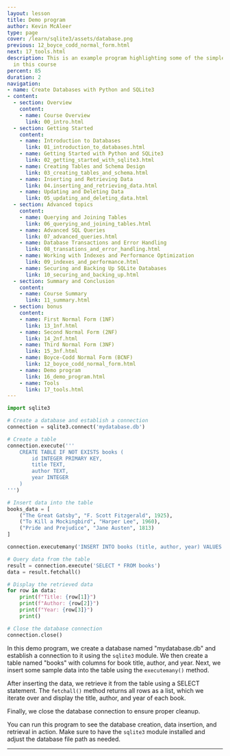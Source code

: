 ```yaml
---
layout: lesson
title: Demo program
author: Kevin McAleer
type: page
cover: /learn/sqlite3/assets/database.png
previous: 12_boyce_codd_normal_form.html
next: 17_tools.html
description: This is an example program highlighting some of the simple concepts covered
  in this course
percent: 85
duration: 2
navigation:
- name: Create Databases with Python and SQLite3
- content:
  - section: Overview
    content:
    - name: Course Overview
      link: 00_intro.html
  - section: Getting Started
    content:
    - name: Introduction to Databases
      link: 01_introduction_to_databases.html
    - name: Getting Started with Python and SQLite3
      link: 02_getting_started_with_sqlite3.html
    - name: Creating Tables and Schema Design
      link: 03_creating_tables_and_schema.html
    - name: Inserting and Retrieving Data
      link: 04.inserting_and_retrieving_data.html
    - name: Updating and Deleting Data
      link: 05_updating_and_deleting_data.html
  - section: Advanced topics
    content:
    - name: Querying and Joining Tables
      link: 06_querying_and_joining_tables.html
    - name: Advanced SQL Queries
      link: 07_advanced_queries.html
    - name: Database Transactions and Error Handling
      link: 08_transations_and_error_handling.html
    - name: Working with Indexes and Performance Optimization
      link: 09_indexes_and_performance.html
    - name: Securing and Backing Up SQLite Databases
      link: 10_securing_and_backing_up.html
  - section: Summary and Conclusion
    content:
    - name: Course Summary
      link: 11_summary.html
  - section: bonus
    content:
    - name: First Normal Form (1NF)
      link: 13_1nf.html
    - name: Second Normal Form (2NF)
      link: 14_2nf.html
    - name: Third Normal Form (3NF)
      link: 15_3nf.html
    - name: Boyce-Codd Normal Form (BCNF)
      link: 12_boyce_codd_normal_form.html
    - name: Demo program
      link: 16_demo_program.html
    - name: Tools
      link: 17_tools.html
---
```



```python
import sqlite3

# Create a database and establish a connection
connection = sqlite3.connect('mydatabase.db')

# Create a table
connection.execute('''
    CREATE TABLE IF NOT EXISTS books (
        id INTEGER PRIMARY KEY,
        title TEXT,
        author TEXT,
        year INTEGER
    )
''')

# Insert data into the table
books_data = [
    ("The Great Gatsby", "F. Scott Fitzgerald", 1925),
    ("To Kill a Mockingbird", "Harper Lee", 1960),
    ("Pride and Prejudice", "Jane Austen", 1813)
]

connection.executemany('INSERT INTO books (title, author, year) VALUES (?, ?, ?)', books_data)

# Query data from the table
result = connection.execute('SELECT * FROM books')
data = result.fetchall()

# Display the retrieved data
for row in data:
    print(f"Title: {row[1]}")
    print(f"Author: {row[2]}")
    print(f"Year: {row[3]}")
    print()

# Close the database connection
connection.close()
```

In this demo program, we create a database named "mydatabase.db" and establish a connection to it using the `sqlite3` module. We then create a table named "books" with columns for book title, author, and year. Next, we insert some sample data into the table using the `executemany()` method.

After inserting the data, we retrieve it from the table using a SELECT statement. The `fetchall()` method returns all rows as a list, which we iterate over and display the title, author, and year of each book.

Finally, we close the database connection to ensure proper cleanup.

You can run this program to see the database creation, data insertion, and retrieval in action. Make sure to have the `sqlite3` module installed and adjust the database file path as needed.

---
